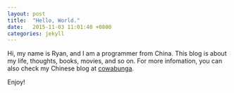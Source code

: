 ```yaml
---
layout: post
title:  "Hello, World."
date:   2015-11-03 11:01:40 +0800
categories: jekyll
---
```

Hi, my name is Ryan, and I am a programmer from China. This blog is about my life, thoughts, books, movies, and so on. For more infomation, you can also check my Chinese blog at [cowabunga](http://www.kawabangga.com).

Enjoy!